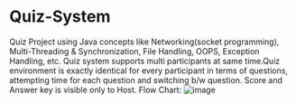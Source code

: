 # Quiz-System
Quiz Project using Java concepts like Networking(socket programming), Multi-Threading &amp; Synchronization, File Handling, OOPS, Exception Handling, etc.
Quiz system supports multi participants at same time.Quiz environment is exactly identical for every participant in terms of questions, attempting time for each question and switching b/w question. Score and Answer key is visible only to Host.
Flow Chart:
![image](https://user-images.githubusercontent.com/91794200/195991009-695eb69f-c47f-4600-8f60-7440878e47bb.png)

